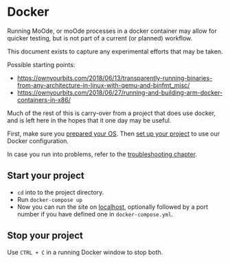 # Docker

Running MoOde, or moOde processes in a docker container may allow for quicker
testing, but is not part of a current (or planned) workflow.

This document exists to capture any experimental efforts that may be taken.

Possible starting points:

- https://ownyourbits.com/2018/06/13/transparently-running-binaries-from-any-architecture-in-linux-with-qemu-and-binfmt_misc/
- https://ownyourbits.com/2018/06/27/running-and-building-arm-docker-containers-in-x86/

Much of the rest of this is carry-over from a project that does use docker, and
is left here in the hopes that it one day may be useful.


First, make sure you [prepared your OS](os-setup/README.md).
Then [set up your project](project-setup/README.md) to use our Docker configuration.

In case you run into problems, refer to the [troubleshooting chapter](troubleshooting/README.md).



## Start your project

- `cd` into to the project directory.
- Run `docker-compose up`
- Now you can run the site on [localhost](http://localhost), optionally followed by a port number if you have defined one in `docker-compose.yml`.



## Stop your project

Use `CTRL + C` in a running Docker window to stop both.

